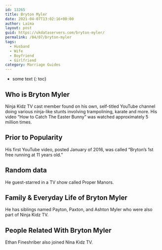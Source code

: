 ```yaml
---
id: 13265
title: Bryton Myler
date: 2021-04-07T13:02:16+00:00
author: Laima
layout: post
guid: https://ukdataservers.com/bryton-myler/
permalink: /04/07/bryton-myler
tags:
  - Husband
  - Wife
  - Boyfriend
  - Girlfriend
category: Marriage Guides
---
```


* some text
{: toc}


## Who is Bryton Myler
                  
                  
                  
Ninja Kidz TV cast member found on his own, self-titled YouTube channel doing various ninja-like stunts involving trampolining, karate and more. His video &#8220;How to Catch The Easter Bunny&#8221; was watched approximately 5 million times. 
                  
              
            
              
            
                
                
                
## Prior to Popularity
                  
                  
                  
His first YouTube video, posted January of 2016, was called &#8220;Bryton&#8217;s 1st free running at 11 years old.&#8221;
                  
              
            
              
            
                
                
                
## Random data
                  
                  
                  
He guest-starred in a TV show called Proper Manors.
                  
              
            
              
            
                
                
                
## Family & Everyday Life of Bryton Myler
                  
                  
                  
He has siblings named Payton, Paxton, and Ashton Myler who were also part of Ninja Kidz TV.
                  
              
            
              
            
                
                
                
## People Related With Bryton Myler
                  
                  
                  
Ethan Fineshriber also joined Nina Kidz TV.
                  
              
            
              
            
                
              
            
              
              
            
            
              
            
          
          
          